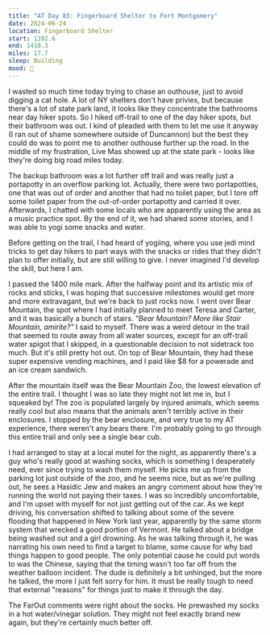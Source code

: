 ```yaml
---
title: "AT Day 83: Fingerboard Shelter to Fort Montgomery"
date: 2024-06-24
location: Fingerboard Shelter
start: 1392.6
end: 1410.3
miles: 17.7
sleep: Building
mood: 🙂
---
```

I wasted so much time today trying to chase an outhouse, just to avoid digging a cat hole. A lot of NY shelters don't have privies, but because there's a lot of state park land, it looks like they concentrate the bathrooms near day hiker spots. So I hiked off-trail to one of the day hiker spots, but their bathroom was out. I kind of pleaded with them to let me use it anyway (I ran out of shame somewhere outside of Duncannon) but the best they could do was to point me to another outhouse further up the road. In the middle of my frustration, Live Mas showed up at the state park - looks like they're doing big road miles today.

The backup bathroom was a lot further off trail and was really just a portapotty in an overflow parking lot. Actually, there were two portapotties, one that was out of order and another that had no toilet paper, but I tore off some toilet paper from the out-of-order portapotty and carried it over. Afterwards, I chatted with some locals who are apparently using the area as a music practice spot. By the end of it, we had shared some stories, and I was able to yogi some snacks and water.

Before getting on the trail, I had heard of yogiing, where you use jedi mind tricks to get day hikers to part ways with the snacks or rides that they didn't plan to offer initially, but are still willing to give. I never imagined I'd develop the skill, but here I am.

I passed the 1400 mile mark. After the halfway point and its artistic mix of rocks and sticks, I was hoping that successive milestones would get more and more extravagant, but we're back to just rocks now. I went over Bear Mountain, the spot where I had initially planned to meet Teresa and Carter, and it was basically a bunch of stairs. *"Bear Mountain? More like Stair Mountain, amirite?"* I said to myself. There was a weird detour in the trail that seemed to route away from all water sources, except for an off-trail water spigot that I skipped, in a questionable decision to not sidetrack too much. But it's still pretty hot out. On top of Bear Mountain, they had these super expensive vending machines, and I paid like $8 for a powerade and an ice cream sandwich.

After the mountain itself was the Bear Mountain Zoo, the lowest elevation of the entire trail. I thought I was so late they might not let me in, but I squeaked by! The zoo is populated largely by injured animals, which seems really cool but also means that the animals aren't terribly active in their enclosures. I stopped by the bear enclosure, and very true to my AT experience, there weren't any bears there. I'm probably going to go through this entire trail and only see a single bear cub.

I had arranged to stay at a local motel for the night, as apparently there's a guy who's really good at washing socks, which is something I desperately need, ever since trying to wash them myself. He picks me up from the parking lot just outside of the zoo, and he seems nice, but as we're pulling out, he sees a Hasidic Jew and makes an angry comment about how they're running the world not paying their taxes. I was so incredibly uncomfortable, and I'm upset with myself for not just getting out of the car. As we kept driving, his conversation shifted to talking about some of the severe flooding that happened in New York last year, apparently by the same storm system that wrecked a good portion of Vermont. He talked about a bridge being washed out and a girl drowning. As he was talking through it, he was narrating his own need to find a target to blame, some cause for why bad things happen to good people. The only potential cause he could put words to was the Chinese, saying that the timing wasn't too far off from the weather balloon incident. The dude is definitely a bit unhinged, but the more he talked, the more I just felt sorry for him. It must be really tough to need that external "reasons" for things just to make it through the day.

The FarOut comments were right about the socks. He prewashed my socks in a hot water/vinegar solution. They might not feel exactly brand new again, but they're certainly much better off.

